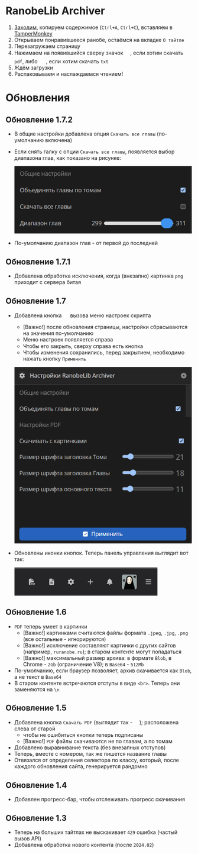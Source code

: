 # RanobeLib Archiver

1. [Заходим](./RanobeLibArchiver.js), копируем содержимое (`Ctrl+A`, `Ctrl+C`), вставляем
   в [TamperMonkey](https://www.tampermonkey.net/)
2. Открываем понравившееся ранобе, остаёмся на вкладке `О тайтле`
3. Перезагружаем страницу
4. Нажимаем на появившийся сверху значок <img src="./assets/icon-pdf.svg" width="15"/>, если хотим скачать `pdf`,
   либо <img src="./assets/icon-txt.svg" width="15"/> , если хотим скачать `txt`
5. Ждём загрузки
6. Распаковываем и наслаждаемся чтением!

# Обновления

## Обновление 1.7.2

- В общие настройки добавлена опция `Скачать все главы` (по-умолчанию включена)
- Если снять галку с опции `Скачать все главы`, появляется выбор диапазона глав, как показано на рисунке:

  ![Настройки выбора диапазона глав, которые необходимо скачать](assets/settings_chapters_range.png)
- По-умолчанию диапазон глав - от первой до последней

## Обновление 1.7.1

- Добавлена обработка исключения, когда (внезапно) картинка `png` приходит с сервера битая

## Обновление 1.7

- Добавлена кнопка <img src="./assets/icon-gear.svg" width="15"/> вызова меню настроек скрипта
    - [Важно!] после обновления страницы, настройки сбрасываются на значения по-умолчанию
    - Меню настроек появляется справа
    - Чтобы его закрыть, сверху справа есть кнопка <img src="./assets/icon-close.svg" width="15"/>
    - Чтобы изменения сохранились, перед закрытием, необходимо нажать кнопку `Применить`

  ![Меню настроек со значениями по-умолчанию](assets/settings.png)

- Обновлены иконки кнопок. Теперь панель управления выглядит вот так:

  ![наши кнопки - крайние три слева](assets/buttons.png)

## Обновление 1.6

- `PDF` теперь умеет в картинки
    - [Важно!] картинками считаются файлы формата `.jpeg`, `.jpg`, `.png` (все остальные - игнорируются)
    - [Важно!] исключение составляют картинки с других сайтов (например, `ruranobe.ru`); в старом контенте могут
      попадаться
    - [Важно!] максимальный размер архива: в формате `Blob`, в Chrome - `2Gb` (ограничение V8); в `Base64` - `512Mb`
- По-умолчанию, если браузер позволяет, архив скачивается как `Blob`, а не текст в `Base64`
- В старом контенте встречаются отступы в виде `<br>`. Теперь они заменяются на `\n`

## Обновление 1.5

- Добавлена кнопка `Скачать PDF` (выглядит так - <img src="./assets/icon-pdf.svg" width="15"/>); расположена слева от
  старой
    - чтобы не ошибиться кнопки теперь подписаны
    - [Важно!] `PDF` файлы скачиваются не по главам, а по томам
- Добавлено выравнивание текста (без внезапных отступов)
- Теперь, вместе с номером, так же пишется название главы
- Отвязался от определения селектора по классу, который, после каждого обновления сайта, генерируется рандомно

## Обновление 1.4

- Добавлен прогресс-бар, чтобы отслеживать прогресс скачивания

## Обновление 1.3

- Теперь на больших тайтлах не выскакивает `429` ошибка (частый вызов API)
- Добавлена обработка нового контента (после `2024.02`)
